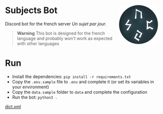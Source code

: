 <h1>Subjects Bot<img src=".readme/logo.png" align="right"></h1>

Discord bot for the french server *Un sujet par jour*.

> **Warning**
> This bot is designed for the french language and probably won't work as expected with other languages

# Run

- Install the dependencies: `pip install -r requirements.txt`
- Copy the `.env.sample` file to `.env` and complete it (or set its variables in your environment)
- Copy the `data.sample` folder to `data` and complete the configuration
- Run the bot: `python3 .`

[dict.xml](http://infolingu.univ-mlv.fr/DonneesLinguistiques/Dictionnaires/telechargement.html)
